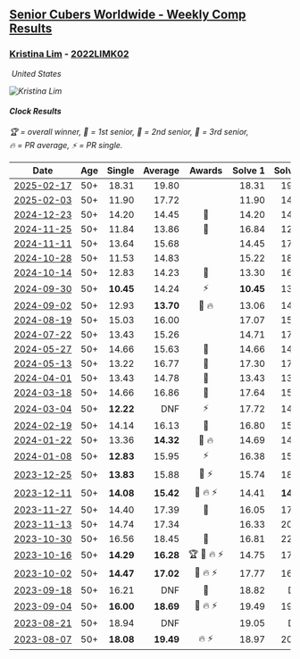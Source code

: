 <style>table {white-space: nowrap;}</style>
<link rel="stylesheet" type="text/css" href="/scw-comp/css/flags.css" />

## [Senior Cubers Worldwide - Weekly Comp Results](/scw-comp/results/)
### [Kristina Lim](README.md) - [2022LIMK02](https://www.worldcubeassociation.org/persons/2022LIMK02?event=clock)

<i class="flag flag-US" />&nbsp;United States

![Kristina Lim](1670987100.jpg)

#### Clock Results

<span style="white-space: nowrap;">🏆 = overall winner</span>, <span style="white-space: nowrap;">🥇 = 1st senior</span>, <span style="white-space: nowrap;">🥈 = 2nd senior</span>, <span style="white-space: nowrap;">🥉 = 3rd senior</span>, <span style="white-space: nowrap;">🔥 = PR average</span>, <span style="white-space: nowrap;">⚡ = PR single</span>.

| Date | Age | Single | Average | Awards | Solve 1 | Solve 2 | Solve 3 | Solve 4 | Solve 5 | Video |
| :--: | :--: | --: | --: | :--: | --: | --: | --: | --: | --: | :-- |
| [2025-02-17](../../results/2025-02-17/clock.md) | 50+ | 18.31 | 19.80 |  | 18.31 | 19.33 | 26.05 | 20.84 | 19.24 | [Desktop](https://www.facebook.com/1045330593/videos/647324604487348) / [Mobile](https://m.facebook.com/1045330593/videos/647324604487348) |
| [2025-02-03](../../results/2025-02-03/clock.md) | 50+ | 11.90 | 17.72 |  | 11.90 | 14.07 | 22.59 | 20.75 | 18.33 | [Desktop](https://www.facebook.com/1045330593/videos/1765089300729276) / [Mobile](https://m.facebook.com/1045330593/videos/1765089300729276) |
| [2024-12-23](../../results/2024-12-23/clock.md) | 50+ | 14.20 | 14.45 | 🥉 | 14.20 | 14.59 | 14.41 | 16.23 | 14.36 | [Desktop](https://www.facebook.com/1045330593/videos/1336318910697255) / [Mobile](https://m.facebook.com/1045330593/videos/1336318910697255) |
| [2024-11-25](../../results/2024-11-25/clock.md) | 50+ | 11.84 | 13.86 | 🥈 | 16.84 | 12.15 | 11.84 | 12.60 | 22.79 | [Desktop](https://www.facebook.com/1045330593/videos/2550505775145822) / [Mobile](https://m.facebook.com/1045330593/videos/2550505775145822) |
| [2024-11-11](../../results/2024-11-11/clock.md) | 50+ | 13.64 | 15.68 |  | 14.45 | 17.28 | 16.32 | 16.27 | 13.64 | [Desktop](https://www.facebook.com/1045330593/videos/537978552356133) / [Mobile](https://m.facebook.com/1045330593/videos/537978552356133) |
| [2024-10-28](../../results/2024-10-28/clock.md) | 50+ | 11.53 | 14.83 |  | 15.22 | 18.48 | 15.10 | 14.18 | 11.53 | [Desktop](https://www.facebook.com/1045330593/videos/1331142911629216) / [Mobile](https://m.facebook.com/1045330593/videos/1331142911629216) |
| [2024-10-14](../../results/2024-10-14/clock.md) | 50+ | 12.83 | 14.23 | 🥈 | 13.30 | 16.52 | 12.88 | 12.83 | 23.01 | [Desktop](https://www.facebook.com/1045330593/videos/433881572739404) / [Mobile](https://m.facebook.com/1045330593/videos/433881572739404) |
| [2024-09-30](../../results/2024-09-30/clock.md) | 50+ | **10.45** | 14.24 | ⚡ | **10.45** | 13.58 | 17.03 | 14.86 | 14.27 | [Desktop](https://www.facebook.com/1045330593/videos/513156104790107) / [Mobile](https://m.facebook.com/1045330593/videos/513156104790107) |
| [2024-09-02](../../results/2024-09-02/clock.md) | 50+ | 12.93 | **13.70** | 🥈 🔥 | 13.06 | 14.64 | 14.26 | 12.93 | 13.79 | [Desktop](https://www.facebook.com/1045330593/videos/333477049775301) / [Mobile](https://m.facebook.com/1045330593/videos/333477049775301) |
| [2024-08-19](../../results/2024-08-19/clock.md) | 50+ | 15.03 | 16.00 |  | 17.07 | 15.82 | 15.03 | 15.79 | 16.38 | [Desktop](https://www.facebook.com/1045330593/videos/556002050082844) / [Mobile](https://m.facebook.com/1045330593/videos/556002050082844) |
| [2024-07-22](../../results/2024-07-22/clock.md) | 50+ | 13.43 | 15.26 |  | 14.71 | 17.12 | 13.94 | 20.31 | 13.43 | [Desktop](https://www.facebook.com/1045330593/videos/3475285686096477) / [Mobile](https://m.facebook.com/1045330593/videos/3475285686096477) |
| [2024-05-27](../../results/2024-05-27/clock.md) | 50+ | 14.66 | 15.63 | 🥈 | 14.66 | 14.86 | 15.81 | 16.23 | 16.46 | [Desktop](https://www.facebook.com/1045330593/videos/1465076361102448) / [Mobile](https://m.facebook.com/1045330593/videos/1465076361102448) |
| [2024-05-13](../../results/2024-05-13/clock.md) | 50+ | 13.22 | 16.77 | 🥉 | 17.30 | 17.41 | 15.60 | 20.82 | 13.22 | [Desktop](https://www.facebook.com/1045330593/videos/1151061852835347) / [Mobile](https://m.facebook.com/1045330593/videos/1151061852835347) |
| [2024-04-01](../../results/2024-04-01/clock.md) | 50+ | 13.43 | 14.78 | 🥈 | 13.43 | 13.96 | 15.67 | 15.73 | 14.71 | [Desktop](https://www.facebook.com/1045330593/videos/2823184017822962) / [Mobile](https://m.facebook.com/1045330593/videos/2823184017822962) |
| [2024-03-18](../../results/2024-03-18/clock.md) | 50+ | 14.66 | 16.86 | 🥉 | 17.64 | 15.53 | 14.66 | 17.42 | 19.21 | [Desktop](https://www.facebook.com/1045330593/videos/394931330100548) / [Mobile](https://m.facebook.com/1045330593/videos/394931330100548) |
| [2024-03-04](../../results/2024-03-04/clock.md) | 50+ | **12.22** | DNF | ⚡ | 17.72 | 14.76 | DNF | **12.22** | DNF | [Desktop](https://www.facebook.com/1045330593/videos/753909133498015) / [Mobile](https://m.facebook.com/1045330593/videos/753909133498015) |
| [2024-02-19](../../results/2024-02-19/clock.md) | 50+ | 14.14 | 16.13 | 🥉 | 16.80 | 15.24 | 16.82 | 16.34 | 14.14 | [Desktop](https://www.facebook.com/1045330593/videos/3368141613488180) / [Mobile](https://m.facebook.com/1045330593/videos/3368141613488180) |
| [2024-01-22](../../results/2024-01-22/clock.md) | 50+ | 13.36 | **14.32** | 🥈 🔥 | 14.69 | 14.27 | 13.99 | 18.23 | 13.36 | [Desktop](https://www.facebook.com/1045330593/videos/378704504766735) / [Mobile](https://m.facebook.com/1045330593/videos/378704504766735) |
| [2024-01-08](../../results/2024-01-08/clock.md) | 50+ | **12.83** | 15.95 | ⚡ | 16.38 | 15.12 | DNF | **12.83** | 16.36 | [Desktop](https://www.facebook.com/1045330593/videos/1345479686102901) / [Mobile](https://m.facebook.com/1045330593/videos/1345479686102901) |
| [2023-12-25](../../results/2023-12-25/clock.md) | 50+ | **13.83** | 15.88 | 🥉 ⚡ | 15.74 | 18.93 | **13.83** | 16.36 | 15.53 | [Desktop](https://www.facebook.com/1045330593/videos/1092139578625456) / [Mobile](https://m.facebook.com/1045330593/videos/1092139578625456) |
| [2023-12-11](../../results/2023-12-11/clock.md) | 50+ | **14.08** | **15.42** | 🥉 🔥 ⚡ | 14.41 | **14.08** | 20.83 | 17.15 | 14.69 | [Desktop](https://www.facebook.com/1045330593/videos/379494934652961) / [Mobile](https://m.facebook.com/1045330593/videos/379494934652961) |
| [2023-11-27](../../results/2023-11-27/clock.md) | 50+ | 14.40 | 17.39 | 🥈 | 16.05 | 17.33 | DNF | 18.78 | 14.40 | [Desktop](https://www.facebook.com/1045330593/videos/1025875745306570) / [Mobile](https://m.facebook.com/1045330593/videos/1025875745306570) |
| [2023-11-13](../../results/2023-11-13/clock.md) | 50+ | 14.74 | 17.34 |  | 16.33 | 20.20 | 14.74 | 15.49 | DNF | [Desktop](https://www.facebook.com/1045330593/videos/1036810454238350) / [Mobile](https://m.facebook.com/1045330593/videos/1036810454238350) |
| [2023-10-30](../../results/2023-10-30/clock.md) | 50+ | 16.56 | 18.45 | 🥈 | 16.81 | 22.79 | 16.56 | 17.44 | 21.10 | [Desktop](https://www.facebook.com/1045330593/videos/660610406157720) / [Mobile](https://m.facebook.com/1045330593/videos/660610406157720) |
| [2023-10-16](../../results/2023-10-16/clock.md) | 50+ | **14.29** | **16.28** | 🏆 🥇 🔥 ⚡ | 14.75 | 17.79 | 25.10 | 16.29 | **14.29** | [Desktop](https://www.facebook.com/1045330593/videos/321556387261863) / [Mobile](https://m.facebook.com/1045330593/videos/321556387261863) |
| [2023-10-02](../../results/2023-10-02/clock.md) | 50+ | **14.47** | **17.02** | 🥈 🔥 ⚡ | 17.77 | 16.48 | 20.20 | 16.81 | **14.47** | [Desktop](https://www.facebook.com/1045330593/videos/233282962762915) / [Mobile](https://m.facebook.com/1045330593/videos/233282962762915) |
| [2023-09-18](../../results/2023-09-18/clock.md) | 50+ | 16.21 | DNF | 🥉 | 18.82 | DNF | DNF | 16.21 | 19.01 | [Desktop](https://www.facebook.com/1045330593/videos/1373837449876048) / [Mobile](https://m.facebook.com/1045330593/videos/1373837449876048) |
| [2023-09-04](../../results/2023-09-04/clock.md) | 50+ | **16.00** | **18.69** | 🥉 🔥 ⚡ | 19.49 | 19.89 | DNF | **16.00** | 16.68 | [Desktop](https://www.facebook.com/1045330593/videos/738016254752952) / [Mobile](https://m.facebook.com/1045330593/videos/738016254752952) |
| [2023-08-21](../../results/2023-08-21/clock.md) | 50+ | 18.94 | DNF |  | 19.05 | DNF | 18.94 | 21.09 | DNF | [Desktop](https://www.facebook.com/1045330593/videos/977364066858479) / [Mobile](https://m.facebook.com/1045330593/videos/977364066858479) |
| [2023-08-07](../../results/2023-08-07/clock.md) | 50+ | **18.08** | **19.49** | 🔥 ⚡ | 18.97 | 20.25 | 19.41 | 20.10 | **18.08** | [Desktop](https://www.facebook.com/1045330593/videos/311385804624908) / [Mobile](https://m.facebook.com/1045330593/videos/311385804624908) |


<!-- Global site tag (gtag.js) - Google Analytics -->
<script async src="https://www.googletagmanager.com/gtag/js?id=UA-86348435-3"></script>
<script>window.dataLayer = window.dataLayer || []; function gtag() {dataLayer.push(arguments);} gtag('js', new Date()); gtag('config', 'UA-86348435-3');</script>
